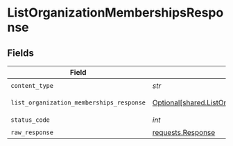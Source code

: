 # ListOrganizationMembershipsResponse


## Fields

| Field                                                                                                              | Type                                                                                                               | Required                                                                                                           | Description                                                                                                        |
| ------------------------------------------------------------------------------------------------------------------ | ------------------------------------------------------------------------------------------------------------------ | ------------------------------------------------------------------------------------------------------------------ | ------------------------------------------------------------------------------------------------------------------ |
| `content_type`                                                                                                     | *str*                                                                                                              | :heavy_check_mark:                                                                                                 | N/A                                                                                                                |
| `list_organization_memberships_response`                                                                           | [Optional[shared.ListOrganizationMembershipsResponse]](../../models/shared/listorganizationmembershipsresponse.md) | :heavy_minus_sign:                                                                                                 | ListOrganizationMemberships default response                                                                       |
| `status_code`                                                                                                      | *int*                                                                                                              | :heavy_check_mark:                                                                                                 | N/A                                                                                                                |
| `raw_response`                                                                                                     | [requests.Response](https://requests.readthedocs.io/en/latest/api/#requests.Response)                              | :heavy_minus_sign:                                                                                                 | N/A                                                                                                                |